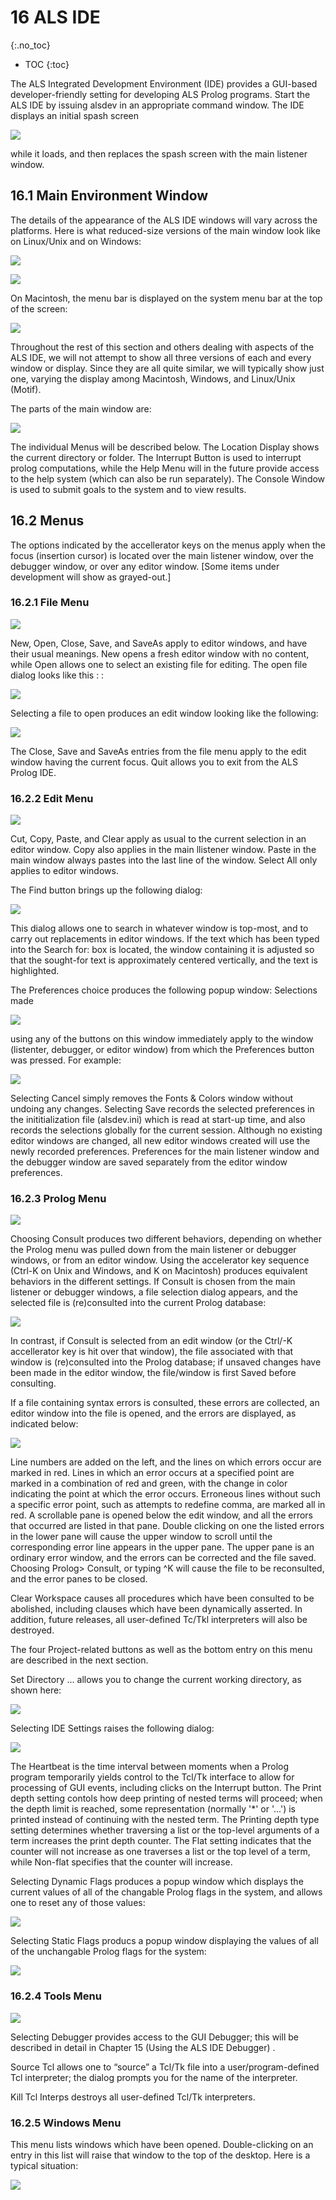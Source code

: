 ---
---

# 16 ALS IDE
{:.no_toc}

* TOC
{:toc}

The ALS Integrated Development Environment (IDE) provides a GUI-based developer-friendly setting for developing ALS Prolog programs. Start the ALS IDE by issuing alsdev
in an appropriate command window. The IDE displays an initial spash screen

![](images/turnstile_splash.gif)

while it loads, and then replaces the spash screen with the main listener window.

## 16.1 Main Environment Window
The details of the appearance of the ALS IDE windows will vary across the platforms. Here is what reduced-size versions of the main window look like on Linux/Unix and on Windows:

![](images/alsdev_main_unix.gif)

![](images/alsdev_main_wins.gif)

On Macintosh, the menu bar is displayed on the system menu bar at the top of the screen:

![](images/mac_alsdev_main.png)

Throughout the rest of this section and others dealing with aspects of the ALS IDE,
we will not attempt to show all three versions of each and every window or display.
Since they are all quite similar, we will typically show just one, varying the display
among Macintosh, Windows, and Linux/Unix (Motif).

The parts of the main window are:

![](images/Alsdev_Main_Parts.png)

The individual Menus will be described below. The Location Display shows the current directory or folder. The Interrupt Button is used to interrupt prolog computations,
while the Help Menu will in the future provide access to the help system (which
can also be run separately). The Console Window is used to submit goals to the
system and to view results.

## 16.2 Menus
The options indicated by the accellerator keys on the menus apply when the focus
(insertion cursor) is located over the main listener window, over the debugger window, or over any editor window. [Some items under development will show as grayed-out.]

### 16.2.1 File Menu

![](images/FileMenu.png)

New, Open, Close, Save, and SaveAs apply to editor windows, and have their
usual meanings. New opens a fresh editor window with no content, while Open allows one to select an existing file for editing. The open file dialog looks like this : :

![](images/open_file.gif)

Selecting a file to open produces an edit window looking like the following:

![](images/edit_jobs_pro.gif)

The Close, Save and SaveAs entries from the file menu apply to the edit window
having the current focus.  Quit allows you to exit from the ALS Prolog IDE.

### 16.2.2 Edit Menu

![](images/edit_menu.gif)

Cut, Copy, Paste, and Clear apply as usual to the current selection in an editor
window. Copy also applies in the main llistener window. Paste in the main window always pastes into the last line of the window. Select All only applies to editor
windows.

The Find button brings up the following dialog:

![](images/find_dialog.gif)


This dialog allows one to search in whatever window is top-most, and to carry out
replacements in editor windows. If the text which has been typed into the Search
for: box is located, the window containing it is adjusted so that the sought-for text
is approximately centered vertically, and the text is highlighted.

The Preferences choice produces the following popup window: Selections made

![](images/fonts_and_colors-mac.gif)

using any of the buttons on this window immediately apply to the window (listenter,
debugger, or editor window) from which the Preferences button was pressed. For example:

![](images/jobs_alt_colors.png)

Selecting Cancel simply removes the Fonts & Colors window without undoing
any changes. Selecting Save records the selected preferences in the inititialization
file (alsdev.ini) which is read at start-up time, and also records the selections globally for the current session. Although no existing editor windows are changed, all
new editor windows created will use the newly recorded preferences. Preferences
for the main listener window and the debugger window are saved separately from
the editor window preferences.

### 16.2.3 Prolog Menu

![](images/PrologProjectMenu.png)

Choosing Consult produces two different behaviors, depending on whether the
Prolog menu was pulled down from the main listener or debugger windows, or from
an editor window. Using the accelerator key sequence (Ctrl-K on Unix and Windows, and <AppleKey>K on Macintosh) produces equivalent behaviors in the different settings. If Consult is chosen from the main listener or debugger windows,
a file selection dialog appears, and the selected file is (re)consulted into the current Prolog database:

![](images/consult_choice-mac.gif)

In contrast, if Consult is selected from an edit window (or the Ctrl/<apple>-K accellerator key is hit over that window), the file associated with that window is
(re)consulted into the Prolog database; if unsaved changes have been made in the
editor window, the file/window is first Saved before consulting.

If a file containing syntax errors is consulted, these errors are collected, an editor
window into the file is opened, and the errors are displayed, as indicated below:

![](images/error_win.gif)

Line numbers are added on the left, and the lines on which errors occur are marked
in red. Lines in which an error occurs at a specified point are marked in a combination of red and green, with the change in color indicating the point at which the
error occurs. Erroneous lines without such a specific error point, such as attempts
to redefine comma, are marked all in red. A scrollable pane is opened below the
edit window, and all the errors that occurred are listed in that pane. Double clicking
on one the listed errors in the lower pane will cause the upper window to scroll until
the corresponding error line appears in the upper pane. The upper pane is an ordinary error window, and the errors can be corrected and the file saved. Choosing
Prolog> Consult, or typing ^K will cause the file to be reconsulted, and the error
panes to be closed.

Clear Workspace causes all procedures which have been consulted to be abolished, including clauses which have been dynamically asserted. In addition, future
releases, all user-defined Tc/Tkl interpreters will also be destroyed.

The four Project-related buttons as well as the bottom entry on this menu are described in the next section.

Set Directory ... allows you to change the current working directory, as shown here:

![](images/dir_choose_unix.gif)

Selecting IDE Settings raises the following dialog:

![](images/ide_settings.gif)

The Heartbeat is the time interval between moments when a Prolog program temporarily yields control to the Tcl/Tk interface to allow for processing of GUI events,
including clicks on the Interrupt button.
The Print depth setting contols how deep printing of nested terms will proceed;
when the depth limit is reached, some representation (normally '*' or '...') is printed
instead of continuing with the nested term.
The Printing depth type setting determines whether traversing a list or the top-level arguments of a term increases the print depth counter. The Flat setting indicates
that the counter will not increase as one traverses a list or the top level of a term,
while Non-flat specifies that the counter will increase.

Selecting Dynamic Flags produces a popup window which displays the current values of all of the changable Prolog flags in the system, and allows one to reset any of those values:

![](images/dynamic_flags.gif)

Selecting Static Flags producs a popup window displaying the values of all of the
unchangable Prolog flags for the system:

![](images/static_flags.gif)

### 16.2.4 Tools Menu

![](images/tools_menu_notes.gif)

Selecting Debugger provides access to the GUI Debugger; this will be described
in detail in Chapter 15 (Using the ALS IDE Debugger) .

Source Tcl allows one to “source” a Tcl/Tk file into a user/program-defined Tcl
interpreter; the dialog prompts you for the name of the interpreter.

Kill Tcl Interps destroys all user-defined Tcl/Tk interpreters.

### 16.2.5 Windows Menu

This menu lists windows which have been opened. Double-clicking on an entry in
this list will raise that window to the top of the desktop. Here is a typical situation:

![](images/menu_windows.gif)


